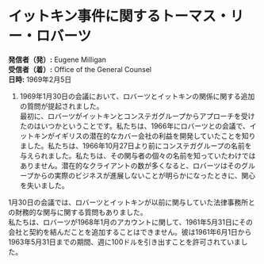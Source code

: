 # イットキン事件に関するトーマス・リー・ロバーツ

**発信者（発）:** Eugene Milligan  
**受信者（着）:** Office of the General Counsel  
**日時:** 1969年2月5日  

1. 1969年1月30日の会議において、ロバーツとイットキンの関係に関する追加の質問が提起されました。  
最初に、ロバーツがイットキンとコンステガグループからアプローチを受けたのはいつかということです。私たちは、1966年にロバーツとの会議で、イットキンがイギリスの潜在的なカバー会社の利益を開発していたことを知りました。私たちは、1966年10月27日より前にコンステガグループの名前を与えられました。私たちは、その関与者の個々の名前を知っていたわけではありません。潜在的なクライアントの数が多くなると、ロバーツはそのグループからの実際のビジネスが進展しないことが明らかになったときに、関心を失いました。

1月30日の会議では、ロバーツとイットキンが以前に関与していた法律事務所との財務的な関与に関する質問もありました。  
私たちは、ロバーツが1968年1月のアカウントに関して、1961年5月31日にその会社と契約を結んだことを追加することはできません。彼は1961年6月1日から1963年5月31日までの期間、週に100ドルを引き出すことを許可されていました。